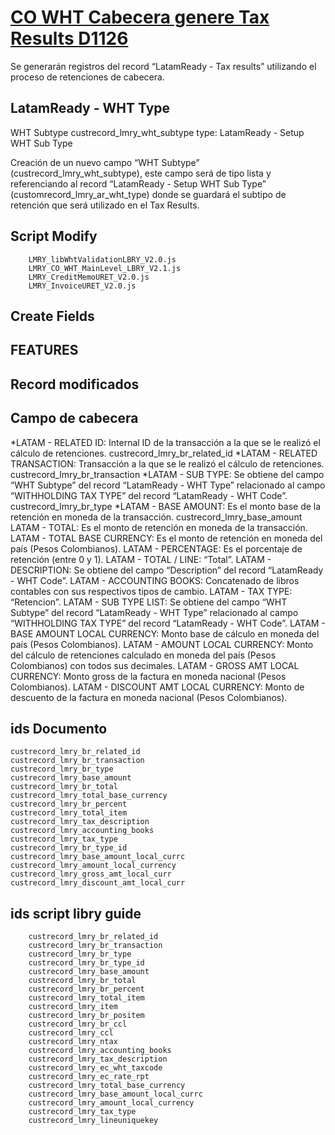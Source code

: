 # [CO WHT Cabecera genere Tax Results D1126](https://docs.google.com/document/d/1k6W6o4MdSt7BZfxOh42sngr8GIVgk1CpKUSV3UXf5HQ/edit)

Se generarán registros del record “LatamReady - Tax results” utilizando el proceso de retenciones de cabecera.


## LatamReady - WHT Type

WHT Subtype
custrecord_lmry_wht_subtype
type: LatamReady - Setup WHT Sub Type

Creación de un nuevo campo “WHT Subtype” (custrecord_lmry_wht_subtype), este campo será de tipo lista y referenciando al record “LatamReady - Setup WHT Sub Type” (customrecord_lmry_ar_wht_type) donde se guardará el subtipo de retención que será utilizado en el Tax Results.


## Script Modify

        LMRY_libWhtValidationLBRY_V2.0.js
        LMRY_CO_WHT_MainLevel_LBRY_V2.1.js
        LMRY_CreditMemoURET_V2.0.js
        LMRY_InvoiceURET_V2.0.js
        
## Create Fields 


## FEATURES


## Record modificados


## Campo de cabecera


*LATAM - RELATED ID: Internal ID de la transacción a la que se le realizó el cálculo de retenciones.
    	custrecord_lmry_br_related_id
*LATAM - RELATED TRANSACTION: Transacción a la que se le realizó el cálculo de retenciones.
    	custrecord_lmry_br_transaction
*LATAM - SUB TYPE: Se obtiene del campo “WHT Subtype” del record “LatamReady - WHT Type” relacionado al campo “WITHHOLDING TAX TYPE” del record “LatamReady - WHT Code”.
    	custrecord_lmry_br_type
*LATAM - BASE AMOUNT: Es el monto base de la retención en moneda de la transacción.
        custrecord_lmry_base_amount
LATAM - TOTAL: Es el monto de retención en moneda de la transacción.
LATAM - TOTAL BASE CURRENCY: Es el monto de retención en moneda del país  (Pesos Colombianos).
LATAM - PERCENTAGE: Es el porcentaje de retención (entre 0 y 1).
LATAM - TOTAL / LINE: “Total”.
LATAM - DESCRIPTION: Se obtiene del campo “Description” del record “LatamReady - WHT Code”.
LATAM - ACCOUNTING BOOKS: Concatenado de libros contables con sus respectivos tipos de cambio.
LATAM - TAX TYPE: “Retencion”.
LATAM - SUB TYPE LIST: Se obtiene del campo “WHT Subtype” del record “LatamReady - WHT Type” relacionado al campo “WITHHOLDING TAX TYPE” del record “LatamReady - WHT Code”.
LATAM - BASE AMOUNT LOCAL CURRENCY: Monto base de cálculo en moneda del país (Pesos Colombianos).
LATAM - AMOUNT LOCAL CURRENCY: Monto del cálculo de retenciones calculado en moneda del país (Pesos Colombianos) con todos sus decimales.
LATAM - GROSS AMT LOCAL CURRENCY: Monto gross de la factura en moneda nacional (Pesos Colombianos).
LATAM - DISCOUNT AMT LOCAL CURRENCY: Monto de descuento de la factura en moneda nacional (Pesos Colombianos).

## ids Documento

    custrecord_lmry_br_related_id
    custrecord_lmry_br_transaction
    custrecord_lmry_br_type
    custrecord_lmry_base_amount
    custrecord_lmry_br_total
    custrecord_lmry_total_base_currency
    custrecord_lmry_br_percent
    custrecord_lmry_total_item
    custrecord_lmry_tax_description
    custrecord_lmry_accounting_books
    custrecord_lmry_tax_type
    custrecord_lmry_br_type_id
    custrecord_lmry_base_amount_local_currc
    custrecord_lmry_amount_local_currency
    custrecord_lmry_gross_amt_local_curr
    custrecord_lmry_discount_amt_local_curr

## ids script libry guide

        custrecord_lmry_br_related_id
        custrecord_lmry_br_transaction
        custrecord_lmry_br_type
        custrecord_lmry_br_type_id
        custrecord_lmry_base_amount
        custrecord_lmry_br_total
        custrecord_lmry_br_percent
        custrecord_lmry_total_item
        custrecord_lmry_item
        custrecord_lmry_br_positem
        custrecord_lmry_br_ccl    
        custrecord_lmry_ccl  
        custrecord_lmry_ntax
        custrecord_lmry_accounting_books
        custrecord_lmry_tax_description
        custrecord_lmry_ec_wht_taxcode
        custrecord_lmry_ec_rate_rpt
        custrecord_lmry_total_base_currency
        custrecord_lmry_base_amount_local_currc
        custrecord_lmry_amount_local_currency
        custrecord_lmry_tax_type
        custrecord_lmry_lineuniquekey


























